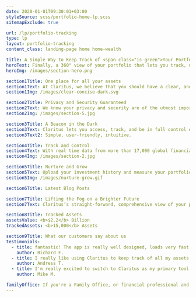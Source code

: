 ```yaml
---
date: 2020-01-01T09:30:01+03:00
styleSource: scss/portfolio-home-lp.scss
sitemapExclude: true

url: /lp/portfolio-tracking
type: lp
layout: portfolio-tracking
content_class: landing-page home home-wealth

title: A Simple Way to Keep Track of <span class="is-green">Your Portfolio</span>
heroText: Finally, a 360° view of your portfolio that lets you track, understand, and be in complete control of all of your assets and investments - all in one place!
heroImg: /images/section-hero.png

section1Title: One place for all your assets
section1Text: At Claritus, we believe that you should have a clear, and understandable view of your assets and investments - without requiring a Master’s degree in Finance!
section1Img: /images/clear-concise-dark.svg

section2Title: Privacy and Security Guaranteed
section2Text: We know your privacy and security are of the utmost importance to you, which is why we are committed to the highest standards of data security and encryption. With Claritus, you know your data is <span class="is-underline">for your eyes only</span>.
section2Img: /images/section-5.jpg

section3Title: A Beacon in the Dark
section3Text: Claritus lets you access, track, and be in full control of your portfolio - all from ONE convenient interface. In a choppy sea of apps, services, and spreadsheets, Claritus is your beacon in the dark.
section3Text2: Simple, user-friendly, intuitive.

section4Title: Track and Control
section4Text: With real time data from more than 17,000 global financial institutions, brokerages, and other financial organizations, it’s never been easier <br/> to automatically keep track of your portfolio.
section4Img: /images/section-2.jpg

section5Title: Nurture and Grow
section5Text: Upload your investment history and measure your portfolio’s performance over time easily and accurately. You can also benefit from performance analytics and cross asset performance comparisons to help grow your wealth.
section5Img: /images/nurture-grow.gif

section6Title: Latest Blog Posts

section7Title: Lifting the Fog on a Brighter Future
section7Text: Claritus’s straight-forward, comprehensive view of your portfolio’s performance allows to you acquire a deeper understanding of your financials. Not only can you maintain and nurture your investments, but you can also  make smarter decisions moving forward.

section8Title: Tracked Assets
assetsValue: <b>$2.2</b> Billion
trackedAssets: <b>15,000</b> Assets

section9Title: What our customers say about us
testimonials:
  - title: fantastic! The app is really well designed, loads very fast and I really appreciate the subtle details that have been included. I'm very happy to have found it.
    author: Richard F.
  - title: I really like using Claritus to keep track of all my assets and liabilities.
    author: Andress T.
  - title: I'm really excited to switch to Claritus as my primary tool and replace my old spreadsheet.
    author: Mike M.

familyOffice: If you're a Family Office, or financial professional and want to use Claritus for your clients, <br/> please contact us at <a href="mailto:Hello@Claritus.io" class="link contact-us-link is-green" title="email claritus.io">Hello@Claritus.io</a>
---
```

